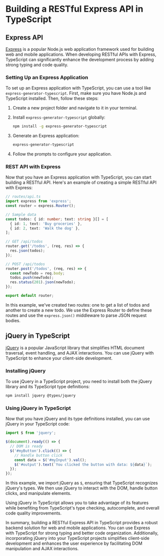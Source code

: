# Building a RESTful Express API in TypeScript

## Express API

[Express](https://expressjs.com/) is a popular Node.js web application framework used for building web and mobile applications. When developing RESTful APIs with Express, TypeScript can significantly enhance the development process by adding strong typing and code quality.

### Setting Up an Express Application

To set up an Express application with TypeScript, you can use a tool like `express-generator-typescript`. First, make sure you have Node.js and TypeScript installed. Then, follow these steps:

1. Create a new project folder and navigate to it in your terminal.

2. Install `express-generator-typescript` globally:

   ```bash
   npm install -g express-generator-typescript
   ```

3. Generate an Express application:

   ```bash
   express-generator-typescript
   ```

4. Follow the prompts to configure your application.

### REST API with Express

Now that you have an Express application with TypeScript, you can start building a RESTful API. Here's an example of creating a simple RESTful API with Express:

```typescript
// routes/api.ts
import express from 'express';
const router = express.Router();

// Sample data
const todos: { id: number; text: string }[] = [
  { id: 1, text: 'Buy groceries' },
  { id: 2, text: 'Walk the dog' },
];

// GET /api/todos
router.get('/todos', (req, res) => {
  res.json(todos);
});

// POST /api/todos
router.post('/todos', (req, res) => {
  const newTodo = req.body;
  todos.push(newTodo);
  res.status(201).json(newTodo);
});

export default router;
```

In this example, we've created two routes: one to get a list of todos and another to create a new todo. We use the Express Router to define these routes and use the `express.json()` middleware to parse JSON request bodies.

## jQuery in TypeScript

[jQuery](https://jquery.com/) is a popular JavaScript library that simplifies HTML document traversal, event handling, and AJAX interactions. You can use jQuery with TypeScript to enhance your client-side development.

### Installing jQuery

To use jQuery in a TypeScript project, you need to install both the jQuery library and its TypeScript type definitions:

```bash
npm install jquery @types/jquery
```

### Using jQuery in TypeScript

Now that you have jQuery and its type definitions installed, you can use jQuery in your TypeScript code:

```typescript
import $ from 'jquery';

$(document).ready(() => {
  // DOM is ready
  $('#myButton').click(() => {
    // Handle button click
    const data = $('#myInput').val();
    $('#output').text(`You clicked the button with data: ${data}`);
  });
});
```

In this example, we import jQuery as `$`, ensuring that TypeScript recognizes jQuery's types. We then use jQuery to interact with the DOM, handle button clicks, and manipulate elements.

Using jQuery in TypeScript allows you to take advantage of its features while benefiting from TypeScript's type checking, autocomplete, and overall code quality improvements.

In summary, building a RESTful Express API in TypeScript provides a robust backend solution for web and mobile applications. You can use Express with TypeScript for strong typing and better code organization. Additionally, incorporating jQuery into your TypeScript projects simplifies client-side development and enhances the user experience by facilitating DOM manipulation and AJAX interactions.